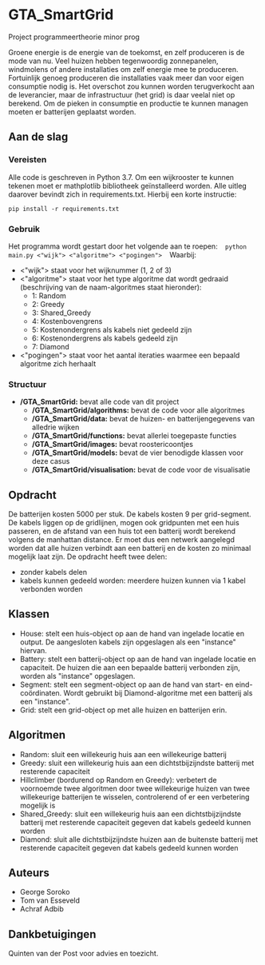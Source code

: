 # GTA_SmartGrid

Project programmeertheorie minor prog

Groene energie is de energie van de toekomst, en zelf produceren is de mode van nu. Veel huizen hebben tegenwoordig zonnepanelen, windmolens of andere installaties om zelf energie mee te produceren. Fortuinlijk genoeg produceren die installaties vaak meer dan voor eigen consumptie nodig is. Het overschot zou kunnen worden terugverkocht aan de leverancier, maar de infrastructuur (het grid) is daar veelal niet op berekend. Om de pieken in consumptie en productie te kunnen managen moeten er batterijen geplaatst worden.

## Aan de slag
### Vereisten
Alle code is geschreven in Python 3.7. Om een wijkrooster te kunnen tekenen moet er mathplotlib bibliotheek geïnstalleerd worden. Alle uitleg daarover bevindt zich in requirements.txt. Hierbij een korte instructie:

``pip install -r requirements.txt``

### Gebruik
Het programma wordt gestart door het volgende aan te roepen:
` `
`python main.py <"wijk"> <"algoritme"> <"pogingen">`
` `
Waarbij:
* <"wijk"> staat voor het wijknummer (1, 2 of 3)
* <"algoritme"> staat voor het type algoritme dat wordt gedraaid (beschrijving van de naam-algoritmes staat hieronder):
    * 1: Random
    * 2: Greedy
    * 3: Shared_Greedy
    * 4: Kostenbovengrens
    * 5: Kostenondergrens als kabels niet gedeeld zijn
    * 6: Kostenondergrens als kabels gedeeld zijn
    * 7: Diamond
* <"pogingen"> staat voor het aantal iteraties waarmee een bepaald algoritme zich herhaalt


### Structuur
* **/GTA_SmartGrid:** bevat alle code van dit project
    * **/GTA_SmartGrid/algorithms:** bevat de code voor alle algoritmes
    * **/GTA_SmartGrid/data:** bevat de huizen- en batterijengegevens van alledrie wijken
    * **/GTA_SmartGrid/functions:** bevat allerlei toegepaste functies
    * **/GTA_SmartGrid/images:** bevat roostericoontjes
    * **/GTA_SmartGrid/models:** bevat de vier benodigde klassen voor deze casus
    * **/GTA_SmartGrid/visualisation:** bevat de code voor de visualisatie


## Opdracht

De batterijen kosten 5000 per stuk. De kabels kosten 9 per grid-segment. De kabels liggen op de gridlijnen, mogen ook gridpunten met een huis passeren, en de afstand van een huis tot een batterij wordt berekend volgens de manhattan distance.
Er moet dus een netwerk aangelegd worden dat alle huizen verbindt aan een batterij en de kosten zo minimaal mogelijk laat zijn.
De opdracht heeft twee delen:
* zonder kabels delen
* kabels kunnen gedeeld worden: meerdere huizen kunnen via 1 kabel verbonden worden

## Klassen

* House: stelt een huis-object op aan de hand van ingelade locatie en output. De aangesloten kabels zijn opgeslagen als een "instance" hiervan.
* Battery: stelt een batterij-object op aan de hand van ingelade locatie en capaciteit. De huizen die aan een bepaalde batterij verbonden zijn, worden als "instance" opgeslagen.
* Segment: stelt een segment-object op aan de hand van start- en eind-coördinaten. Wordt gebruikt bij Diamond-algoritme met een batterij als een "instance".
* Grid: stelt een grid-object op met alle huizen en batterijen erin.

## Algoritmen

* Random:
sluit een willekeurig huis aan een willekeurige batterij
* Greedy:
sluit een willekeurig huis aan een dichtstbijzijndste batterij met resterende capaciteit
* Hillclimber (bordurend op Random en Greedy):
verbetert de voornoemde twee algoritmen door twee willekeurige huizen van twee willekeurige batterijen te wisselen, controlerend of er een verbetering mogelijk is
* Shared_Greedy:
sluit een willekeurig huis aan een dichtstbijzijndste batterij met resterende capaciteit gegeven dat kabels gedeeld kunnen worden
* Diamond:
sluit alle dichtstbijzijndste huizen aan de buitenste batterij met resterende capaciteit gegeven dat kabels gedeeld kunnen worden

## Auteurs

* George Soroko
* Tom van Esseveld
* Achraf Adbib

## Dankbetuigingen

Quinten van der Post voor advies en toezicht.